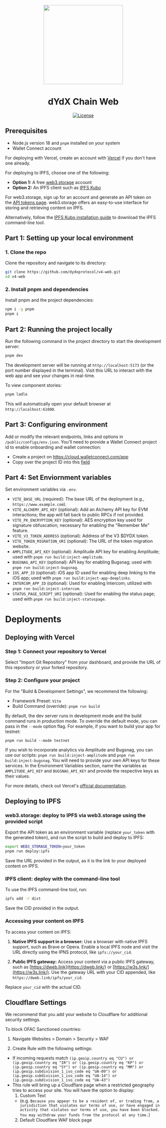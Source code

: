 <p align="center"><img src="https://dydx.exchange/icon.svg?" width="256" /></p>

<h1 align="center">dYdX Chain Web</h1>

<div align="center">
  <a href='https://github.com/dydxprotocol/v4-web/blob/main/LICENSE'>
    <img src='https://img.shields.io/badge/License-AGPL_v3-blue.svg' alt='License' />
  </a>
</div>

## Prerequisites

- Node.js version 18 and `pnpm` installed on your system
- Wallet Connect account

For deploying with Vercel, create an account with [Vercel](https://vercel.com/signup) if you don't have one already.

For deploying to IPFS, choose one of the following:

- **Option 1:** A free [web3.storage](https://web3.storage/) account
- **Option 2:** An IPFS client such as [IPFS Kubo](https://docs.ipfs.tech/install/command-line/)

For web3.storage, sign up for an account and generate an API token on the [API tokens page](https://web3.storage/manage/tokens). web3.storage offers an easy-to-use interface for storing and retrieving content on IPFS.

Alternatively, follow the [IPFS Kubo installation guide](https://docs.ipfs.tech/install/command-line/) to download the IPFS command-line tool.

## Part 1: Setting up your local environment

### 1. Clone the repo

Clone the repository and navigate to its directory:

```bash
git clone https://github.com/dydxprotocol/v4-web.git
cd v4-web
```

### 2. Install pnpm and dependencies

Install pnpm and the project dependencies:

```bash
npm i -g pnpm
pnpm i
```

## Part 2: Running the project locally

Run the following command in the project directory to start the development server:

```bash
pnpm dev
```

The development server will be running at `http://localhost:5173` (or the port number displayed in the terminal). Visit this URL to interact with the web app and see your changes in real-time.

To view component stories:

```bash
pnpm ladle
```

This will automatically open your default browser at `http://localhost:61000`.

## Part 3: Configuring environment

Add or modify the relevant endpoints, links and options in `/public/configs/env.json`.
You'll need to provide a Wallet Connect project id to enable onboarding and wallet connection:
- Create a project on https://cloud.walletconnect.com/app
- Copy over the project ID into this [field](https://github.com/dydxprotocol/v4-web/blob/67ecbd75b43e0c264b7b4d2d9b3d969830b0621c/public/configs/env.json#L822C33-L822C46)

## Part 4: Set Enviornment variables
Set environment variables via `.env`.

- `VITE_BASE_URL` (required): The base URL of the deployment (e.g., `https://www.example.com`).
- `VITE_ALCHEMY_API_KEY` (optional): Add an Alchemy API key for EVM interactions; the app will fall back to public RPCs if not provided.
- `VITE_PK_ENCRYPTION_KEY` (optional): AES encryption key used for signature obfuscation; necessary for enabling the "Remember Me" feature.
- `VITE_V3_TOKEN_ADDRESS` (optional): Address of the V3 $DYDX token.
- `VITE_TOKEN_MIGRATION_URI` (optional): The URL of the token migration website.
- `AMPLITUDE_API_KEY` (optional): Amplitude API key for enabling Amplitude; used with `pnpm run build:inject-amplitude`.
- `BUGSNAG_API_KEY` (optional): API key for enabling Bugsnag; used with `pnpm run build:inject-bugsnag`.
- `IOS_APP_ID` (optional): iOS app ID used for enabling deep linking to the iOS app; used with `pnpm run build:inject-app-deeplinks`.
- `INTERCOM_APP_ID` (optional): Used for enabling Intercom; utilized with `pnpm run build:inject-intercom`.
- `STATUS_PAGE_SCRIPT_URI` (optional): Used for enabling the status page; used with `pnpm run build:inject-statuspage`.


# Deployments

## Deploying with Vercel

### Step 1: Connect your repository to Vercel

Select "Import Git Repository" from your dashboard, and provide the URL of this repository or your forked repository.

### Step 2: Configure your project

For the "Build & Development Settings", we recommend the following:
- Framework Preset: `Vite`
- Build Command (override): `pnpm run build`

By default, the dev server runs in development mode and the build command runs in production mode. To override the default mode, you can pass in the `--mode` option flag. For example, if you want to build your app for testnet:
```
pnpm run build --mode testnet
```

If you wish to incorporate analytics via Amplitude and Bugsnag, you can use our scripts:
`pnpm run build:inject-amplitude` and `pnpm run build:inject-bugsnag`. You will need to provide your own API keys for these services. In the Environment Variables section, name the variables as `AMPLITUDE_API_KEY` and `BUGSNAG_API_KEY` and provide the respective keys as their values.

For more details, check out Vercel's [official documentation](https://vercel.com/docs).

## Deploying to IPFS

### web3.storage: deploy to IPFS via web3.storage using the provided script

Export the API token as an environment variable (replace `your_token` with the generated token), and run the script to build and deploy to IPFS:

```bash
export WEB3_STORAGE_TOKEN=your_token
pnpm run deploy:ipfs
```

Save the URL provided in the output, as it is the link to your deployed content on IPFS.

### IPFS client: deploy with the command-line tool

To use the IPFS command-line tool, run:

```bash
ipfs add -r dist
```

Save the CID provided in the output.

### Accessing your content on IPFS

To access your content on IPFS:

1. **Native IPFS support in a browser:** Use a browser with native IPFS support, such as Brave or Opera. Enable a local IPFS node and visit the URL directly using the IPNS protocol, like `ipfs://your_cid`.

2. **Public IPFS gateway:** Access your content via a public IPFS gateway, such as [https://dweb.link](https://dweb.link/) or [https://w3s.link/](https://w3s.link/). Use the gateway URL with your CID appended, like `https://dweb.link/ipfs/your_cid`.

Replace `your_cid` with the actual CID.

## Cloudflare Settings

We recommend that you add your website to Cloudflare for additional security settings.

To block OFAC Sanctioned countries:
1. Navigate Websites > Domain > Security > WAF

2. Create Rule with the following settings:
  * If incoming requests match
`(ip.geoip.country eq "CU") or (ip.geoip.country eq "IR") or (ip.geoip.country eq "KP") or (ip.geoip.country eq "SY") or (ip.geoip.country eq "MM") or (ip.geoip.subdivision_1_iso_code eq "UA-09") or (ip.geoip.subdivision_1_iso_code eq "UA-14") or (ip.geoip.subdivision_1_iso_code eq "UA-43")`
  * This rule will bring up a Cloudflare page when a restricted geography tries to access your site. You will have the option to display:
    1. Custom Text
      - (e.g. `Because you appear to be a resident of, or trading from, a jurisdiction that violates our terms of use, or have engaged in activity that violates our terms of use, you have been blocked. You may withdraw your funds from the protocol at any time.`)
    2. Default Cloudflare WAF block page
